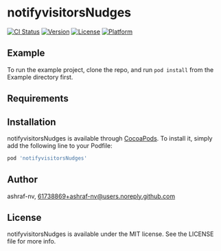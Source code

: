 # notifyvisitorsNudges

[![CI Status](https://img.shields.io/travis/ashraf-nv/notifyvisitorsNudges.svg?style=flat)](https://travis-ci.org/ashraf-nv/notifyvisitorsNudges)
[![Version](https://img.shields.io/cocoapods/v/notifyvisitorsNudges.svg?style=flat)](https://cocoapods.org/pods/notifyvisitorsNudges)
[![License](https://img.shields.io/cocoapods/l/notifyvisitorsNudges.svg?style=flat)](https://cocoapods.org/pods/notifyvisitorsNudges)
[![Platform](https://img.shields.io/cocoapods/p/notifyvisitorsNudges.svg?style=flat)](https://cocoapods.org/pods/notifyvisitorsNudges)

## Example

To run the example project, clone the repo, and run `pod install` from the Example directory first.

## Requirements

## Installation

notifyvisitorsNudges is available through [CocoaPods](https://cocoapods.org). To install
it, simply add the following line to your Podfile:

```ruby
pod 'notifyvisitorsNudges'
```

## Author

ashraf-nv, 61738869+ashraf-nv@users.noreply.github.com

## License

notifyvisitorsNudges is available under the MIT license. See the LICENSE file for more info.
